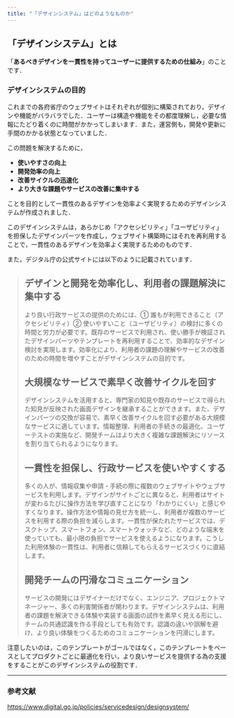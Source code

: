 ```yaml
---
title: "「デザインシステム」はどのようなものか"
---
```


## 「デザインシステム」とは

「**あるべきデザインを一貫性を持ってユーザーに提供するための仕組み**」のことです．

### デザインシステムの目的

これまでの各府省庁のウェブサイトはそれぞれが個別に構築されており，デザインや機能がバラバラでした．ユーザーは構造や機能をその都度理解し，必要な情報にたどり着くのに時間がかかってしまいます．また，運営側も，開発や更新に手間のかかる状態となっていました．

この問題を解決するために，

- **使いやすさの向上**
- **開発効率の向上**
- **改善サイクルの迅速化**
- **より大きな課題やサービスの改善に集中する**

ことを目的として一貫性のあるデザインを効率よく実現するためのデザインシステムが作成されました．

このデザインシステムは，あらかじめ「アクセシビリティ」「ユーザビリティ」を担保したデザインパーツを作成し，ウェブサイト構築時にはそれを再利用することで，一貫性のあるデザインを効率よく実現するためのものです．

また，デジタル庁の公式サイトには以下のように記載されています．

> ## デザインと開発を効率化し、利用者の課題解決に集中する
> より良い行政サービスの提供のためには、① 誰もが利用できること（アクセシビリティ）② 使いやすいこと（ユーザビリティ）の検討に多くの時間と労力が必要です。既存のサービスで利用され、使い勝手が検証されたデザインパーツやテンプレートを再利用することで、効率的なデザイン検討を実現します。効率化により、利用者の課題の理解やサービスの改善のための時間を増やすことがデザインシステムの目的です。
> ## 大規模なサービスで素早く改善サイクルを回す
> デザインシステムを活用すると、専門家の知見や既存のサービスで得られた知見が反映された画面デザインを継承することができます。また、デザインパーツの交換が容易で、素早く改善サイクルを回す必要がある大規模なサービスに適しています。情報整理、利用者の手続きの最適化、ユーザーテストの実施など、開発チームはより大きく複雑な課題解決にリソースを割り当てられるようになります。
> ## 一貫性を担保し、行政サービスを使いやすくする
> 多くの人が、情報収集や申請・手続の際に複数のウェブサイトやウェブサービスを利用します。デザインがサイトごとに異なると、利用者はサイトが変わるたびに操作方法を学び直すことになり「わかりにくい」と感じやすくなります。操作方法や情報の見せ方を統一し、利用者が複数のサービスを利用する際の負担を減らします。一貫性が保たれたサービスでは、デスクトップ、スマートフォン、スマートウォッチなど、どのような端末を使っていても、最小限の負担でサービスを使えるようになります。こうした利用体験の一貫性は、利用者に信頼してもらえるサービスづくりに直結します。
> ## 開発チームの円滑なコミュニケーション
> サービスの開発にはデザイナーだけでなく、エンジニア、プロジェクトマネージャー、多くの利害関係者が関わります。デザインシステムは、利用者の課題を解決できる体験や実装する画面の試作を素早く見える形にし、チームの共通認識を作る手段としても有効です。認識の違いや誤解を避け、より良い体験をつくるためのコミュニケーションを円滑にします。

注意したいのは，このテンプレートがゴールではなく，このテンプレートをベースとしてプロダクトごとに最適化を行い，より良いサービスを提供する為の支援をすることがこのデザインシステムの役割です．

---

### 参考文献

https://www.digital.go.jp/policies/servicedesign/designsystem/
